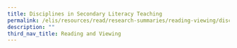 ```yaml
---
title: Disciplines in Secondary Literacy Teaching
permalink: /elis/resources/read/research-summaries/reading-viewing/disciplines-in-secondary-literacy-teaching/
description: ""
third_nav_title: Reading and Viewing
---
```

